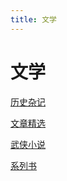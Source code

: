 ```yaml
---
title: 文学
---
```


# 文学

[历史杂记](文学/历史杂记.md)

[文章精选](文学/文章精选.md)

[武侠小说](文学/武侠小说.md)

[系列书](文学/系列书.md)